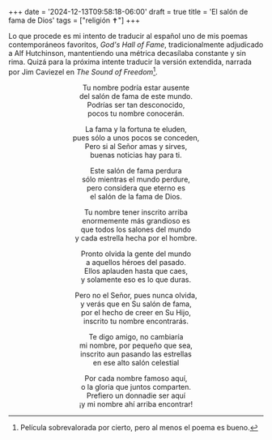 +++
date = '2024-12-13T09:58:18-06:00'
draft = true
title = 'El salón de fama de Dios'
tags = ["religión ✝️"]
+++

Lo que procede es mi intento de traducir al español uno de mis poemas contemporáneos favoritos, *God's Hall of Fame*, tradicionalmente adjudicado a Alf Hutchinson, mantentiendo una métrica decasílaba constante y sin rima. Quizá para la próxima intente traducir la versión extendida, narrada por Jim Caviezel en *The Sound of Freedom*[^1].

<div style='text-align: center;'>

Tu nombre podría estar ausente  
del salón de fama de este mundo.  
Podrías ser tan desconocido,  
pocos tu nombre conocerán.  

La fama y la fortuna te eluden,  
pues sólo a unos pocos se conceden,  
Pero si al Señor amas y sirves,  
buenas noticias hay para ti.  

Este salón de fama perdura  
sólo mientras el mundo perdure,  
pero considera que eterno es  
el salón de la fama de Dios.  

Tu nombre tener inscrito arriba  
enormemente más grandioso es  
que todos los salones del mundo  
y cada estrella hecha por el hombre.  

Pronto olvida la gente del mundo  
a aquellos héroes del pasado.  
Ellos aplauden hasta que caes,  
y solamente eso es lo que duras.  

Pero no el Señor, pues nunca olvida,  
y verás que en Su salón de fama,  
por el hecho de creer en Su Hijo,  
inscrito tu nombre encontrarás.  

Te digo amigo, no cambiaría  
mi nombre, por pequeño que sea,  
inscrito aun pasando las estrellas  
en ese alto salón celestial  

Por cada nombre famoso aquí,  
o la gloria que juntos comparten.  
Prefiero un donnadie ser aquí  
¡y mi nombre ahí arriba encontrar!  
</div>


[^1]: Película sobrevalorada por cierto, pero al menos el poema es bueno.
